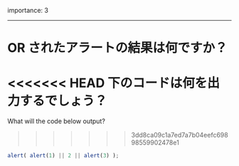 importance: 3

---

# OR されたアラートの結果は何ですか？

<<<<<<< HEAD
下のコードは何を出力するでしょう？
=======
What will the code below output?
>>>>>>> 3dd8ca09c1a7ed7a7b04eefc69898559902478e1

```js
alert( alert(1) || 2 || alert(3) );
```

